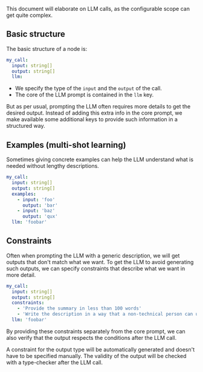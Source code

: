 This document will elaborate on LLM calls, as the configurable scope can get quite complex.

## Basic structure

The basic structure of a node is:

```yaml
my_call:
  input: string[]
  output: string[]
  llm:
```

- We specify the type of the `input` and the `output` of the call.
- The core of the LLM prompt is contained in the `llm` key.

But as per usual, prompting the LLM often requires more details to get the desired output. Instead of adding this extra info in the core prompt, we make available some additional keys to provide such information in a structured way.

## Examples (multi-shot learning)

Sometimes giving concrete examples can help the LLM understand what is needed without lengthy descriptions.

```yaml
my_call:
  input: string[]
  output: string[]
  examples:
    - input: 'foo'
      output: 'bar'
    - input: 'baz'
      output: 'qux'
  llm: 'foobar'
```

## Constraints

Often when prompting the LLM with a generic description, we will get outputs that don't match what we want. To get the LLM to avoid generating such outputs, we can specify constraints that describe what we want in more detail.

```yaml
my_call:
  input: string[]
  output: string[]
  constraints:
    - 'Provide the summary in less than 100 words'
    - 'Write the description in a way that a non-technical person can understand'
  llm: 'foobar'
```

By providing these constraints separately from the core prompt, we can also verify that the output respects the conditions after the LLM call.

A constraint for the output type will be automatically generated and doesn't have to be specified manually. The validity of the output will be checked with a type-checker after the LLM call.
